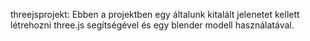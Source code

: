 threejsprojekt:
  Ebben a projektben egy általunk kitalált jelenetet kellett létrehozni three.js segítségével és egy blender modell használatával.

